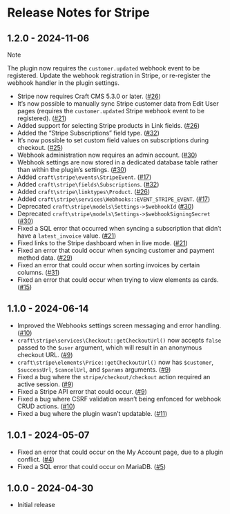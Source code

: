 # Release Notes for Stripe

## 1.2.0 - 2024-11-06

> [!NOTE]
> The plugin now requires the `customer.updated` webhook event to be registered. Update the webhook registration in Stripe, or re-register the webhook handler in the plugin settings.

- Stripe now requires Craft CMS 5.3.0 or later. ([#26](https://github.com/craftcms/stripe/pull/26))
- It’s now possible to manually sync Stripe customer data from Edit User pages (requires the `customer.updated` Stripe webhook event to be registered). ([#21](https://github.com/craftcms/stripe/pull/21))
- Added support for selecting Stripe products in Link fields. ([#26](https://github.com/craftcms/stripe/pull/26))
- Added the “Stripe Subscriptions” field type. ([#32](https://github.com/craftcms/stripe/pull/32))
- It’s now possible to set custom field values on subscriptions during checkout. ([#25](https://github.com/craftcms/stripe/issues/25))
- Webhook administration now requires an admin account. ([#30](https://github.com/craftcms/stripe/pull/30))
- Webhook settings are now stored in a dedicated database table rather than within the plugin’s settings. ([#30](https://github.com/craftcms/stripe/pull/30))
- Added `craft\stripe\events\StripeEvent`. ([#17](https://github.com/craftcms/stripe/issues/17))
- Added `craft\stripe\fields\Subscriptions`. ([#32](https://github.com/craftcms/stripe/pull/32))
- Added `craft\stripe\linktypes\Product`. ([#26](https://github.com/craftcms/stripe/pull/26))
- Added `craft\stripe\services\Webhooks::EVENT_STRIPE_EVENT`. ([#17](https://github.com/craftcms/stripe/issues/17))
- Deprecated `craft\stripe\models\Settings->$webhookId` ([#30](https://github.com/craftcms/stripe/pull/30))
- Deprecated `craft\stripe\models\Settings->$webhookSigningSecret` ([#30](https://github.com/craftcms/stripe/pull/30))
- Fixed a SQL error that occurred when syncing a subscription that didn’t have a `latest_invoice` value. ([#21](https://github.com/craftcms/stripe/pull/21))
- Fixed links to the Stripe dashboard when in live mode. ([#21](https://github.com/craftcms/stripe/pull/21))
- Fixed an error that could occur when syncing customer and payment method data. ([#29](https://github.com/craftcms/stripe/pull/29))
- Fixed an error that could occur when sorting invoices by certain columns. ([#31](https://github.com/craftcms/stripe/pull/31))
- Fixed an error that could occur when trying to view elements as cards. ([#15](https://github.com/craftcms/stripe/pull/15))

## 1.1.0 - 2024-06-14

- Improved the Webhooks settings screen messaging and error handling. ([#10](https://github.com/craftcms/stripe/pull/10))
- `craft\stripe\services\Checkout::getCheckoutUrl()` now accepts `false` passed to the `$user` argument, which will result in an anonymous checkout URL. ([#9](https://github.com/craftcms/stripe/pull/9))
- `craft\stripe\elements\Price::getCheckoutUrl()` now has `$customer`, `$successUrl`, `$cancelUrl`, and `$params` arguments. ([#9](https://github.com/craftcms/stripe/pull/9))
- Fixed a bug where the `stripe/checkout/checkout` action required an active session. ([#9](https://github.com/craftcms/stripe/pull/9))
- Fixed a Stripe API error that could occur. ([#9](https://github.com/craftcms/stripe/pull/9))
- Fixed a bug where CSRF validation wasn’t being enfonced for webhook CRUD actions. ([#10](https://github.com/craftcms/stripe/pull/10))
- Fixed a bug where the plugin wasn’t updatable. ([#11](https://github.com/craftcms/stripe/pull/11))

## 1.0.1 - 2024-05-07

- Fixed an error that could occur on the My Account page, due to a plugin conflict. ([#4](https://github.com/craftcms/stripe/issues/4))
- Fixed a SQL error that could occur on MariaDB. ([#5](https://github.com/craftcms/stripe/pull/5))

## 1.0.0 - 2024-04-30

- Initial release
